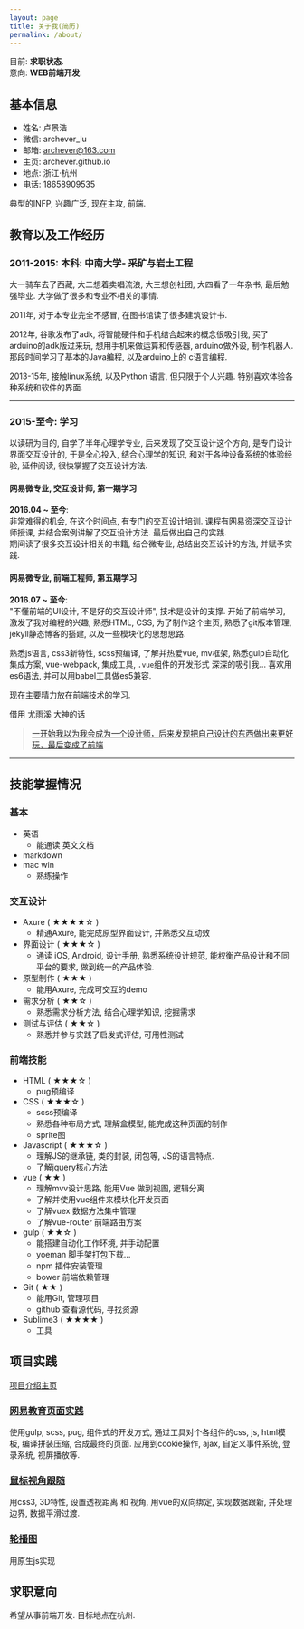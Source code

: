 ```yaml
---
layout: page
title: 关于我(简历)
permalink: /about/
---
```


目前: **求职状态**.<br>
意向: **WEB前端开发**. 

## 基本信息

- 姓名: 卢景浩
- 微信: archever_lu
- 邮箱: archever@163.com
- 主页: archever.github.io
- 地点: 浙江·杭州
- 电话: 18658909535

典型的INFP, 兴趣广泛, 现在主攻, 前端. 

## 教育以及工作经历

### 2011-2015: 本科: 中南大学- 采矿与岩土工程
大一骑车去了西藏, 大二想着卖唱流浪, 大三想创社团, 大四看了一年杂书, 最后勉强毕业. 大学做了很多和专业不相关的事情. 

2011年, 对于本专业完全不感冒, 在图书馆读了很多建筑设计书. 

2012年, 谷歌发布了adk, 将智能硬件和手机结合起来的概念很吸引我, 买了arduino的adk版过来玩, 想用手机来做运算和传感器, arduino做外设, 制作机器人. 那段时间学习了基本的Java编程, 以及arduino上的 c语言编程. 

2013-15年, 接触linux系统, 以及Python 语言, 但只限于个人兴趣. 特别喜欢体验各种系统和软件的界面.

----

### 2015-至今: 学习

以读研为目的, 自学了半年心理学专业, 后来发现了交互设计这个方向, 是专门设计界面交互设计的, 于是全心投入, 结合心理学的知识, 和对于各种设备系统的体验经验, 延伸阅读, 很快掌握了交互设计方法. 



#### 网易微专业, 交互设计师, 第一期学习
**2016.04 ~ 至今**: <br>
非常难得的机会, 在这个时间点, 有专门的交互设计培训. 课程有网易资深交互设计师授课, 并结合案例讲解了交互设计方法. 最后做出自己的实践.  
期间读了很多交互设计相关的书籍, 结合微专业, 总结出交互设计的方法, 并赋予实践. 

#### 网易微专业, 前端工程师, 第五期学习
**2016.07 ~ 至今**: <br>
"不懂前端的UI设计, 不是好的交互设计师", 技术是设计的支撑. 开始了前端学习, 激发了我对编程的兴趣, 熟悉HTML, CSS, 为了制作这个主页, 熟悉了git版本管理, jekyll静态博客的搭建, 以及一些模块化的思想思路. 

熟悉js语言, css3新特性, scss预编译, 了解并热爱vue, mv框架, 熟悉gulp自动化集成方案, vue-webpack, 集成工具, `.vue`组件的开发形式 深深的吸引我... 喜欢用es6语法, 并可以用babel工具做es5兼容. 

现在主要精力放在前端技术的学习. <br>

借用 [尤雨溪](https://www.zhihu.com/people/evanyou) 大神的话 <br>

> [一开始我以为我会成为一个设计师，后来发现把自己设计的东西做出来更好玩，最后变成了前端](https://www.zhihu.com/question/49317126/answer/115419918) 

----

## 技能掌握情况

### 基本
- 英语 
	- 能通读 英文文档
- markdown
- mac win 
	- 熟练操作

### 交互设计

- Axure ( ★★★★☆ )
	- 精通Axure, 能完成原型界面设计, 并熟悉交互动效
- 界面设计 ( ★★★☆ )
	- 通读 iOS, Android, 设计手册, 熟悉系统设计规范, 能权衡产品设计和不同平台的要求, 做到统一的产品体验.
- 原型制作 ( ★★★ )
	- 能用Axure, 完成可交互的demo
- 需求分析 ( ★★☆ )
	- 熟悉需求分析方法, 结合心理学知识, 挖掘需求
- 测试与评估 ( ★★☆ )
	- 熟悉并参与实践了启发式评估, 可用性测试

### 前端技能

- HTML ( ★★★☆ )
	- pug预编译  
- CSS ( ★★★☆ )
	- scss预编译
	- 熟悉各种布局方式, 理解盒模型, 能完成这种页面的制作
	- sprite图
- Javascript ( ★★★☆ )
	- 理解JS的继承链, 类的封装, 闭包等, JS的语言特点. 
	- 了解jquery核心方法
- vue ( ★★ )
	- 理解mvv设计思路, 能用Vue 做到视图, 逻辑分离
	- 了解并使用vue组件来模块化开发页面
	- 了解vuex 数据方法集中管理
	- 了解vue-router 前端路由方案
- gulp ( ★★☆ )
	- 能搭建自动化工作环境, 并手动配置
	- yoeman 脚手架打包下载...
	- npm 插件安装管理
	- bower 前端依赖管理
- Git ( ★★ )
	- 能用Git, 管理项目
	- github 查看源代码, 寻找资源
- Sublime3 ( ★★★★ )
	- 工具

## 项目实践
[项目介绍主页](../project/)

### [网易教育页面实践](../project/netease/)
使用gulp, scss, pug, 组件式的开发方式, 通过工具对个各组件的css, js, html模板, 编译拼装压缩, 合成最终的页面. 应用到cookie操作, ajax, 自定义事件系统, 登录系统, 视屏播放等.

### [鼠标视角跟随](../project/mouse3d.html)
用css3, 3D特性, 设置透视距离 和 视角, 用vue的双向绑定, 实现数据跟新, 并处理边界, 数据平滑过渡. 

### [轮播图](../project/slider.html)
用原生js实现

## 求职意向

希望从事前端开发. 目标地点在杭州. 
